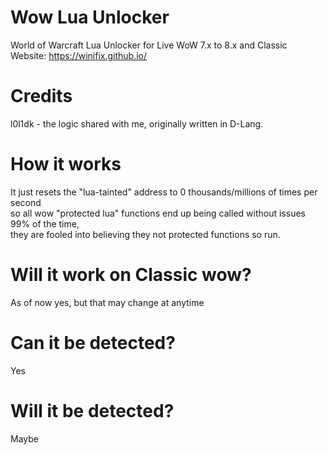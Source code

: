 # Wow Lua Unlocker
World of Warcraft Lua Unlocker for Live WoW 7.x to 8.x and Classic<br>
Website: https://winifix.github.io/<br>

# Credits
l0l1dk - the logic shared with me, originally written in D-Lang.<br>

# How it works
It just resets the "lua-tainted" address to 0 thousands/millions of times per second<br>
so all wow "protected lua" functions end up being called without issues 99% of the time,<br>
they are fooled into believing they not protected functions so run.<br>

# Will it work on Classic wow?
As of now yes, but that may change at anytime

# Can it be detected?
Yes<br>

# Will it be detected?
Maybe<br>
